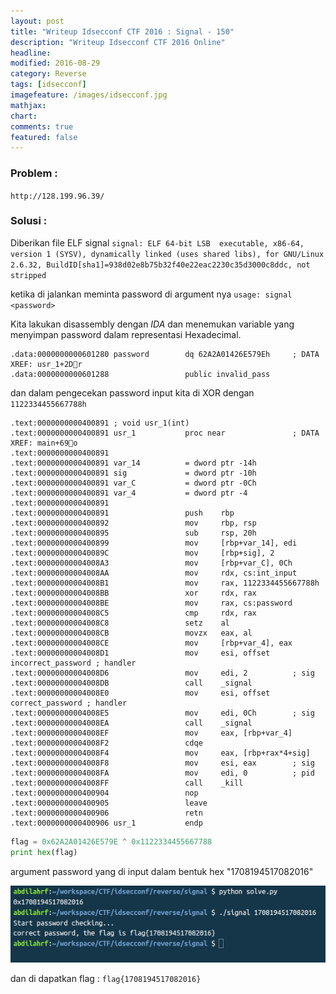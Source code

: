 ```yaml
---
layout: post
title: "Writeup Idsecconf CTF 2016 : Signal - 150"
description: "Writeup Idsecconf CTF 2016 Online"
headline: 
modified: 2016-08-29
category: Reverse
tags: [idsecconf]
imagefeature: /images/idsecconf.jpg
mathjax: 
chart: 
comments: true
featured: false
---
```


### Problem :

`http://128.199.96.39/`

### Solusi :

Diberikan file ELF signal 
`signal: ELF 64-bit LSB  executable, x86-64, version 1 (SYSV), dynamically linked (uses shared libs), for GNU/Linux 2.6.32, BuildID[sha1]=938d02e8b75b32f40e22eac2230c35d3000c8ddc, not stripped`

ketika di jalankan meminta password di argument nya
`usage: signal <password>`

Kita lakukan disassembly dengan *IDA* dan menemukan variable yang menyimpan password
dalam representasi Hexadecimal.

```
.data:0000000000601280 password        dq 62A2A01426E579Eh     ; DATA XREF: usr_1+2Dr
.data:0000000000601288                 public invalid_pass
```

dan dalam pengecekan password input kita di XOR dengan `1122334455667788h`

```
.text:0000000000400891 ; void usr_1(int)
.text:0000000000400891 usr_1           proc near               ; DATA XREF: main+69o
.text:0000000000400891
.text:0000000000400891 var_14          = dword ptr -14h
.text:0000000000400891 sig             = dword ptr -10h
.text:0000000000400891 var_C           = dword ptr -0Ch
.text:0000000000400891 var_4           = dword ptr -4
.text:0000000000400891
.text:0000000000400891                 push    rbp
.text:0000000000400892                 mov     rbp, rsp
.text:0000000000400895                 sub     rsp, 20h
.text:0000000000400899                 mov     [rbp+var_14], edi
.text:000000000040089C                 mov     [rbp+sig], 2
.text:00000000004008A3                 mov     [rbp+var_C], 0Ch
.text:00000000004008AA                 mov     rdx, cs:int_input
.text:00000000004008B1                 mov     rax, 1122334455667788h
.text:00000000004008BB                 xor     rdx, rax
.text:00000000004008BE                 mov     rax, cs:password
.text:00000000004008C5                 cmp     rdx, rax
.text:00000000004008C8                 setz    al
.text:00000000004008CB                 movzx   eax, al
.text:00000000004008CE                 mov     [rbp+var_4], eax
.text:00000000004008D1                 mov     esi, offset incorrect_password ; handler
.text:00000000004008D6                 mov     edi, 2          ; sig
.text:00000000004008DB                 call    _signal
.text:00000000004008E0                 mov     esi, offset correct_password ; handler
.text:00000000004008E5                 mov     edi, 0Ch        ; sig
.text:00000000004008EA                 call    _signal
.text:00000000004008EF                 mov     eax, [rbp+var_4]
.text:00000000004008F2                 cdqe
.text:00000000004008F4                 mov     eax, [rbp+rax*4+sig]
.text:00000000004008F8                 mov     esi, eax        ; sig
.text:00000000004008FA                 mov     edi, 0          ; pid
.text:00000000004008FF                 call    _kill
.text:0000000000400904                 nop
.text:0000000000400905                 leave
.text:0000000000400906                 retn
.text:0000000000400906 usr_1           endp
```

```python
flag = 0x62A2A01426E579E ^ 0x1122334455667788
print hex(flag)
```
argument password yang di input dalam bentuk hex "1708194517082016"

![Flag Signal](/images/signal_flag.png)

dan di dapatkan flag : `flag{1708194517082016}`

